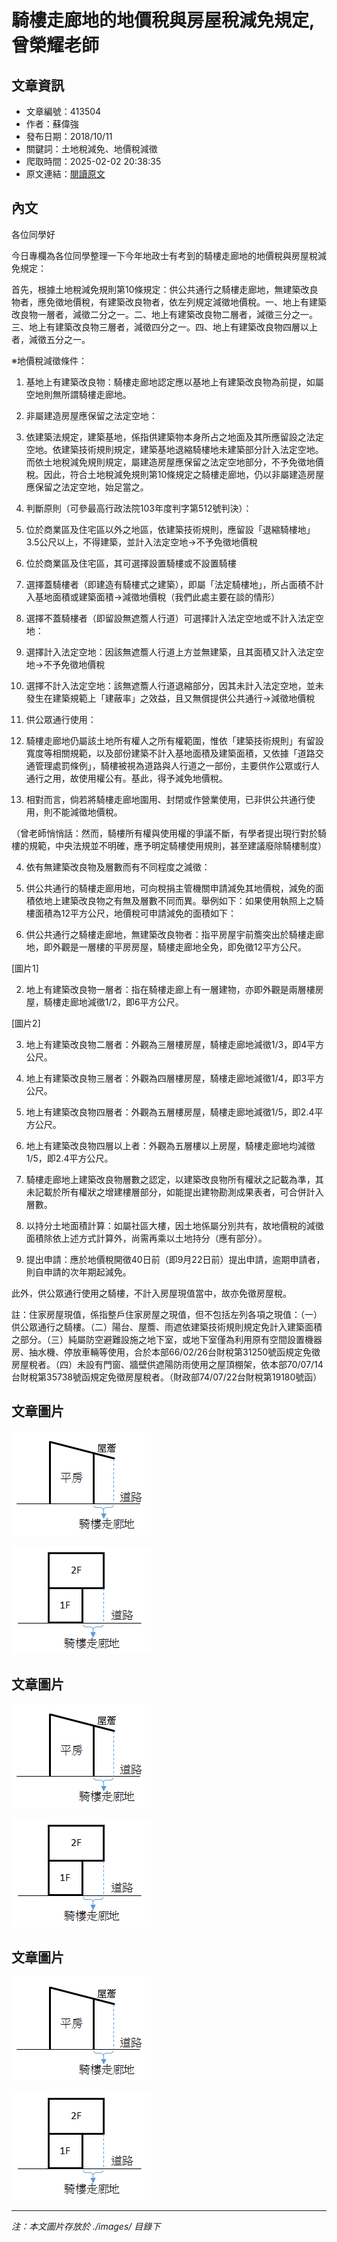 # 騎樓走廊地的地價稅與房屋稅減免規定,曾榮耀老師

## 文章資訊
- 文章編號：413504
- 作者：蘇偉強
- 發布日期：2018/10/11
- 關鍵詞：土地稅減免、地價稅減徵
- 爬取時間：2025-02-02 20:38:35
- 原文連結：[閱讀原文](https://real-estate.get.com.tw/Columns/detail.aspx?no=413504)

## 內文
各位同學好

今日專欄為各位同學整理一下今年地政士有考到的騎樓走廊地的地價稅與房屋稅減免規定：

首先，根據土地稅減免規則第10條規定：供公共通行之騎樓走廊地，無建築改良物者，應免徵地價稅，有建築改良物者，依左列規定減徵地價稅。一、地上有建築改良物一層者，減徵二分之一。二、地上有建築改良物二層者，減徵三分之一。三、地上有建築改良物三層者，減徵四分之一。四、地上有建築改良物四層以上者，減徵五分之一。

※地價稅減徵條件：

1. 基地上有建築改良物：騎樓走廊地認定應以基地上有建築改良物為前提，如屬空地則無所謂騎樓走廊地。

2. 非屬建造房屋應保留之法定空地：

1. 依建築法規定，建築基地，係指供建築物本身所占之地面及其所應留設之法定空地。依建築技術規則規定，建築基地退縮騎樓地未建築部分計入法定空地。而依土地稅減免規則規定，屬建造房屋應保留之法定空地部分，不予免徵地價稅。因此，符合土地稅減免規則第10條規定之騎樓走廊地，仍以非屬建造房屋應保留之法定空地，始足當之。

2. 判斷原則（可參最高行政法院103年度判字第512號判決）：

1. 位於商業區及住宅區以外之地區，依建築技術規則，應留設「退縮騎樓地」3.5公尺以上，不得建築，並計入法定空地→不予免徵地價稅

2. 位於商業區及住宅區，其可選擇設置騎樓或不設置騎樓

1. 選擇蓋騎樓者（即建造有騎樓式之建築），即屬「法定騎樓地」，所占面積不計入基地面積或建築面積→減徵地價稅（我們此處主要在談的情形）

2. 選擇不蓋騎樓者（即留設無遮簷人行道）可選擇計入法定空地或不計入法定空地：

1. 選擇計入法定空地：因該無遮簷人行道上方並無建築，且其面積又計入法定空地→不予免徵地價稅

2. 選擇不計入法定空地：該無遮簷人行道退縮部分，因其未計入法定空地，並未發生在建築規範上「建蔽率」之效益，且又無償提供公共通行→減徵地價稅

3. 供公眾通行使用：

1. 騎樓走廊地仍屬該土地所有權人之所有權範圍，惟依「建築技術規則」有留設寬度等相關規範，以及部份建築不計入基地面積及建築面積，又依據「道路交通管理處罰條例」，騎樓被視為道路與人行道之一部份，主要供作公眾或行人通行之用，故使用權公有。基此，得予減免地價稅。

2. 相對而言，倘若將騎樓走廊地圍用、封閉或作營業使用，已非供公共通行使用，則不能減徵地價稅。

（曾老師悄悄話：然而，騎樓所有權與使用權的爭議不斷，有學者提出現行對於騎樓的規範，中央法規並不明確，應予明定騎樓使用規則，甚至建議廢除騎樓制度）

4. 依有無建築改良物及層數而有不同程度之減徵：

1. 供公共通行的騎樓走廊用地，可向稅捐主管機關申請減免其地價稅，減免的面積依地上建築改良物之有無及層數不同而異。舉例如下：如果使用執照上之騎樓面積為12平方公尺，地價稅可申請減免的面積如下：

1. 供公共通行之騎樓走廊地，無建築改良物者：指平房屋宇前簷突出於騎樓走廊地，即外觀是一層樓的平房房屋，騎樓走廊地全免，即免徵12平方公尺。

[圖片1]

2. 地上有建築改良物一層者：指在騎樓走廊上有一層建物，亦即外觀是兩層樓房屋，騎樓走廊地減徵1/2，即6平方公尺。

[圖片2]

3. 地上有建築改良物二層者：外觀為三層樓房屋，騎樓走廊地減徵1/3，即4平方公尺。

4. 地上有建築改良物三層者：外觀為四層樓房屋，騎樓走廊地減徵1/4，即3平方公尺。

5. 地上有建築改良物四層者：外觀為五層樓房屋，騎樓走廊地減徵1/5，即2.4平方公尺。

6. 地上有建築改良物四層以上者：外觀為五層樓以上房屋，騎樓走廊地均減徵1/5，即2.4平方公尺。

2. 騎樓走廊地上建築改良物層數之認定，以建築改良物所有權狀之記載為準，其未記載於所有權狀之增建樓層部分，如能提出建物勘測成果表者，可合併計入層數。

5. 以持分土地面積計算：如屬社區大樓，因土地係屬分別共有，故地價稅的減徵面積除依上述方式計算外，尚需再乘以土地持分（應有部分）。

6. 提出申請：應於地價稅開徵40日前（即9月22日前）提出申請，逾期申請者，則自申請的次年期起減免。

此外，供公眾通行使用之騎樓，不計入房屋現值當中，故亦免徵房屋稅。

註：住家房屋現值，係指整戶住家房屋之現值，但不包括左列各項之現值：（一）供公眾通行之騎樓。（二）陽台、屋簷、雨遮依建築技術規則規定免計入建築面積之部分。（三）純屬防空避難設施之地下室，或地下室僅為利用原有空間設置機器房、抽水機、停放車輛等使用，合於本部66/02/26台財稅第31250號函規定免徵房屋稅者。（四）未設有門窗、牆壁供遮陽防雨使用之屋頂棚架，依本部70/07/14台財稅第35738號函規定免徵房屋稅者。（財政部74/07/22台財稅第19180號函）

## 文章圖片

![圖片1](./images/413504_ffb0667c.png)

![圖片2](./images/413504_cd438767.png)

## 文章圖片

![圖片1](./images/413504_ffb0667c.png)

![圖片2](./images/413504_cd438767.png)

## 文章圖片

![圖片1](./images/413504_ffb0667c.png)

![圖片2](./images/413504_cd438767.png)


---
*注：本文圖片存放於 ./images/ 目錄下*
